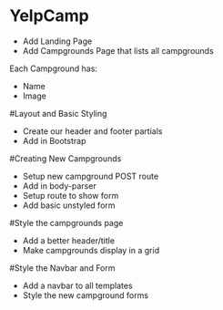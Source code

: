 # YelpCamp

* Add Landing Page
* Add Campgrounds Page that lists all campgrounds

Each Campground has:
* Name
* Image 

#Layout and Basic Styling 
* Create our header and footer partials 
* Add in Bootstrap 

#Creating New Campgrounds 
* Setup new campground POST route 
* Add in body-parser
* Setup route to show form 
* Add basic unstyled form

#Style the campgrounds page 
* Add a better header/title 
* Make campgrounds display in a grid

#Style the Navbar and Form 
* Add a navbar to all templates 
* Style the new campground forms 